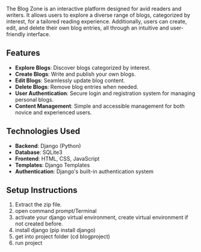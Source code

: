 The Blog Zone is an interactive platform designed for avid readers and writers. It allows users to explore a diverse range of blogs, categorized by interest, for a tailored reading experience. Additionally, users can create, edit, and delete their own blog entries, all through an intuitive and user-friendly interface.

## Features
- **Explore Blogs**: Discover blogs categorized by interest.
- **Create Blogs**: Write and publish your own blogs.
- **Edit Blogs**: Seamlessly update blog content.
- **Delete Blogs**: Remove blog entries when needed.
- **User Authentication**: Secure login and registration system for managing personal blogs.
- **Content Management**: Simple and accessible management for both novice and experienced users.

## Technologies Used
- **Backend**: Django (Python)
- **Database**: SQLite3
- **Frontend**: HTML, CSS, JavaScript
- **Templates**: Django Templates
- **Authentication**: Django's built-in authentication system

## Setup Instructions
1. Extract the zip file.
2. open command prompt/Terminal
3. activate your django virtual environment, create virtual environment if not created before.
4. install django (pip install django)
5. get into project folder (cd blogproject)
6. run project

